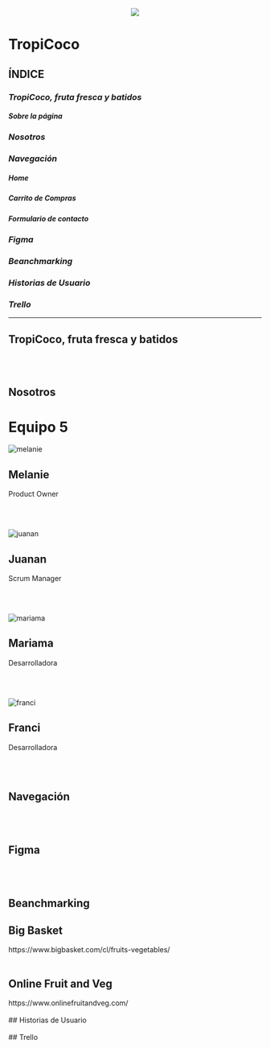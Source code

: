 <p align="center"> 
  <img src="https://github.com/FranSSZZ/tropicoco/blob/main/imgReadme/tropicoco_svg.svg">
</p>

# TropiCoco
## **ÍNDICE**
### _TropiCoco, fruta fresca y batidos_
##### Sobre la página
### _Nosotros_
### _Navegación_
##### Home
##### Carrito de Compras
##### Formulario de contacto
### _Figma_
### _Beanchmarking_
### _Historias de Usuario_
### _Trello_
-----------

## TropiCoco, fruta fresca y batidos
<br><br>
## Nosotros
<h1>Equipo 5</h1>

![melanie](https://github.com/FranSSZZ/tropicoco/blob/main/imgReadme/Melanie.jpeg)

<h2>Melanie</h2>
<p>Product Owner</p>
<br><br>

![juanan]()

<h2>Juanan</h2>
<p>Scrum Manager</p>
<br><br>

![mariama](https://github.com/FranSSZZ/tropicoco/blob/main/imgReadme/Mariama.jpeg)

<h2>Mariama</h2>
<p>Desarrolladora</p>
<br><br>

![franci](https://github.com/FranSSZZ/tropicoco/blob/main/imgReadme/Franci.jpg)

<h2>Franci</h2>
<p>Desarrolladora</p>
<br><br>

## Navegación
<br><br>
## Figma
<br><br>
## Beanchmarking
<h2>Big Basket</h2>
https://www.bigbasket.com/cl/fruits-vegetables/
<br><br>
<h2>Online Fruit and Veg</h2>
https://www.onlinefruitandveg.com/
<br><br>
## Historias de Usuario
<br><br>
## Trello

